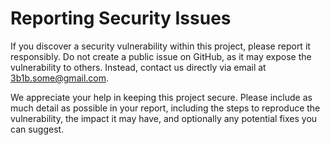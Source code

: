 # Reporting Security Issues

If you discover a security vulnerability within this project, please report it responsibly. Do not create a public issue on GitHub, as it may expose the vulnerability to others. Instead, contact us directly via email at 3b1b.some@gmail.com.

We appreciate your help in keeping this project secure. Please include as much detail as possible in your report, including the steps to reproduce the vulnerability, the impact it may have, and optionally any potential fixes you can suggest.
